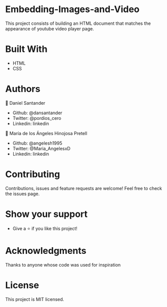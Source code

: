 # Embedding-Images-and-Video

This project consists of building an HTML document that matches the appearance of youtube video player page.

# Built With
- HTML
- CSS


# Authors
👤 Daniel Santander

- Github: @dansantander
- Twitter: @pordios_cero
- Linkedin: linkedin


👤 María de los Ángeles Hinojosa Pretell

- Github: @angelesh1995
- Twitter: @Maria_AngelesxD
- Linkedin: linkedin

# Contributing
Contributions, issues and feature requests are welcome!
Feel free to check the issues page.

# Show your support
- Give a ⭐️ if you like this project!


# Acknowledgments
Thanks to anyone whose code was used for inspiration


# License
This project is MIT licensed.
